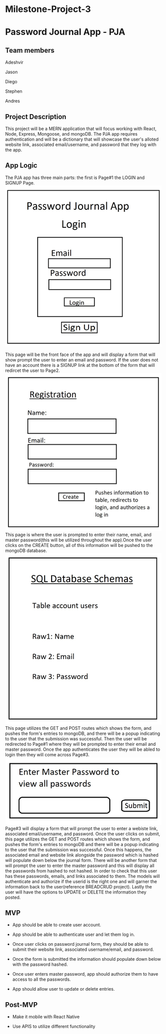 # Milestone-Project-3
# Password Journal App - PJA

## Team members

 Adeshvir

 Jason

 Diego

 Stephen
 
 Andres

## Project Description 

This project will be a MERN application that will focus working with React, Node, Express, Mongoose, and mongoDB. The PJA app requires authentication and  will be a dictionary that will showcase the user's alloted website link, associated email/username, and password that they log with the app.

## App Logic

The PJA app has three main parts: the first is Page#1 the LOGIN and SIGNUP Page. 
![alt tag](/src/imgs/LoginPage.jpg)

This page will be the front face of the app and will display a form that will show prompt the user to enter an email and password. If the user does not have an account there is a SIGNUP link at the bottom of the form that will redircet the user to Page2. 
![alt tag](/src/imgs/Registration.jpg)
This page is where the user is prompted to enter their name, email, and master password(this will be utilized throughout the app).Once the user clicks on the CREATE button, all of this information will be pushed to the mongoDB database. 
![alt tag](/src/imgs/Schemas.jpg)
This page utilizes the GET and POST routes which shows the form, and pushes the form's entries to mongoDB, and there will be a popup indicating to the user that the submission was successful. Then the user will be redirected to Page#1 where they will be prompted to enter their email and master password. Once the app authenticates the user they will be abled to login then they will come across Page#3. 
![alt tag](/src/imgs/MasterPasswordView.jpg)
Page#3 will display a form that will prompt the user to enter a webiste link, associated email/username, and password. Once the user clicks on submit, this page utilizes the GET and POST routes which shows the form, and pushes the form's entries to mongoDB and there will be a popup indicating to the user that the submission was successful. Once this happens, the associated email and website link alongside the password which is hashed will populate down below the journal form. There will be another form that will prompt the user to enter the master password and this will display all the passwords from hashed to not hashed. In order to check that this user has these passwords, emails, and links associated to them. The models will authenticate and authorize if the userid is the right one and will garner the information back to the user(reference BREADCRUD project). Lastly the user will have the options to UPDATE or DELETE the information they posted.


## MVP
- App should be able to create user account.

- App should be able to authenticate user and let them log in.

- Once user clicks on password journal form, they should be able to submit their website link, associated username/email, and password.

- Once the form is submitted the information should populate down below with the password hashed.

- Once user enters master password, app should authorize them to have access to all the passwords.

- App should allow user to update or delete entries.



## Post-MVP
- Make it mobile with React Native

- Use APIS to utilize different functionality